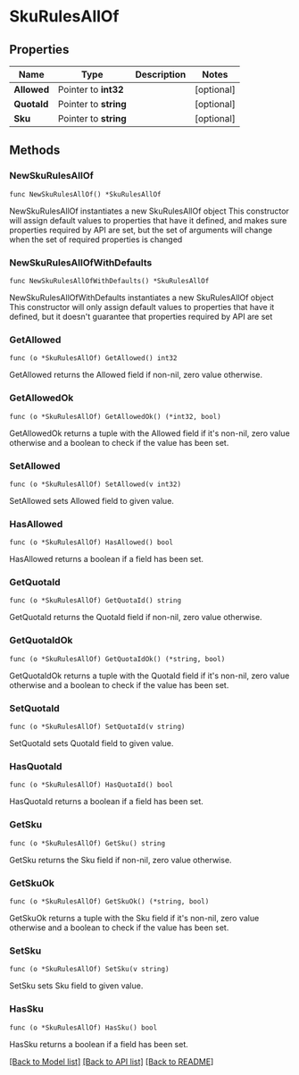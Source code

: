 # SkuRulesAllOf

## Properties

Name | Type | Description | Notes
------------ | ------------- | ------------- | -------------
**Allowed** | Pointer to **int32** |  | [optional] 
**QuotaId** | Pointer to **string** |  | [optional] 
**Sku** | Pointer to **string** |  | [optional] 

## Methods

### NewSkuRulesAllOf

`func NewSkuRulesAllOf() *SkuRulesAllOf`

NewSkuRulesAllOf instantiates a new SkuRulesAllOf object
This constructor will assign default values to properties that have it defined,
and makes sure properties required by API are set, but the set of arguments
will change when the set of required properties is changed

### NewSkuRulesAllOfWithDefaults

`func NewSkuRulesAllOfWithDefaults() *SkuRulesAllOf`

NewSkuRulesAllOfWithDefaults instantiates a new SkuRulesAllOf object
This constructor will only assign default values to properties that have it defined,
but it doesn't guarantee that properties required by API are set

### GetAllowed

`func (o *SkuRulesAllOf) GetAllowed() int32`

GetAllowed returns the Allowed field if non-nil, zero value otherwise.

### GetAllowedOk

`func (o *SkuRulesAllOf) GetAllowedOk() (*int32, bool)`

GetAllowedOk returns a tuple with the Allowed field if it's non-nil, zero value otherwise
and a boolean to check if the value has been set.

### SetAllowed

`func (o *SkuRulesAllOf) SetAllowed(v int32)`

SetAllowed sets Allowed field to given value.

### HasAllowed

`func (o *SkuRulesAllOf) HasAllowed() bool`

HasAllowed returns a boolean if a field has been set.

### GetQuotaId

`func (o *SkuRulesAllOf) GetQuotaId() string`

GetQuotaId returns the QuotaId field if non-nil, zero value otherwise.

### GetQuotaIdOk

`func (o *SkuRulesAllOf) GetQuotaIdOk() (*string, bool)`

GetQuotaIdOk returns a tuple with the QuotaId field if it's non-nil, zero value otherwise
and a boolean to check if the value has been set.

### SetQuotaId

`func (o *SkuRulesAllOf) SetQuotaId(v string)`

SetQuotaId sets QuotaId field to given value.

### HasQuotaId

`func (o *SkuRulesAllOf) HasQuotaId() bool`

HasQuotaId returns a boolean if a field has been set.

### GetSku

`func (o *SkuRulesAllOf) GetSku() string`

GetSku returns the Sku field if non-nil, zero value otherwise.

### GetSkuOk

`func (o *SkuRulesAllOf) GetSkuOk() (*string, bool)`

GetSkuOk returns a tuple with the Sku field if it's non-nil, zero value otherwise
and a boolean to check if the value has been set.

### SetSku

`func (o *SkuRulesAllOf) SetSku(v string)`

SetSku sets Sku field to given value.

### HasSku

`func (o *SkuRulesAllOf) HasSku() bool`

HasSku returns a boolean if a field has been set.


[[Back to Model list]](../README.md#documentation-for-models) [[Back to API list]](../README.md#documentation-for-api-endpoints) [[Back to README]](../README.md)


